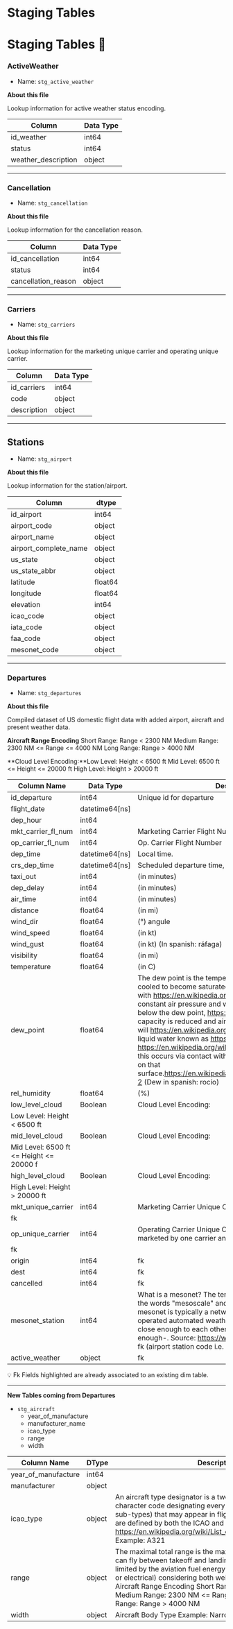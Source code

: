 # Staging Tables

# Staging Tables  🥈

### ActiveWeather

- Name: `stg_active_weather`

**About this file**

Lookup information for active weather status encoding.

| Column | Data Type |
| --- | --- |
| id_weather | int64 |
| status | int64 |
| weather_description | object |

---

### Cancellation

- Name: `stg_cancellation`

**About this file**

Lookup information for the cancellation reason.

| Column | Data Type |
| --- | --- |
| id_cancellation | int64 |
| status | int64 |
| cancellation_reason | object |

---

### Carriers

- Name: `stg_carriers`

**About this file**

Lookup information for the marketing unique carrier and operating unique carrier.

| Column | Data Type |
| --- | --- |
| id_carriers | int64 |
| code | object |
| description | object |

---

## ****************Stations****************

- Name: `stg_airport`

**About this file**

Lookup information for the station/airport.

| Column | dtype |
| --- | --- |
| id_airport | int64 |
| airport_code | object |
| airport_name | object |
| airport_complete_name | object |
| us_state | object |
| us_state_abbr | object |
| latitude | float64 |
| longitude | float64 |
| elevation | int64 |
| icao_code | object |
| iata_code | object |
| faa_code | object |
| mesonet_code | object |

---

### ************************Departures************************

- Name: `stg_departures`

**About this file**

Compiled dataset of US domestic flight data with added airport, aircraft and present weather data.

**Aircraft Range Encoding** Short Range: Range < 2300 NM Medium Range: 2300 NM <= Range <= 4000 NM Long Range: Range > 4000 NM

**Cloud Level Encoding:**Low Level: Height < 6500 ft Mid Level: 6500 ft <= Height <= 20000 ft High Level: Height > 20000 ft

| Column Name | Data Type | Description |
| --- | --- | --- |
| id_departure | int64 | Unique id for departure |
| flight_date | datetime64[ns] |  |
| dep_hour | int64 |  |
| mkt_carrier_fl_num | int64 | Marketing Carrier Flight Number |
| op_carrier_fl_num | int64 | Op. Carrier Flight Number |
| dep_time | datetime64[ns] | Local time. |
| crs_dep_time | datetime64[ns] | Scheduled departure time, local time. |
| taxi_out | int64 | (in minutes) |
| dep_delay | int64 | (in minutes) |
| air_time | int64 | (in minutes) |
| distance | float64 | (in mi) |
| wind_dir | float64 | (°) angule  |
| wind_speed | float64 | (in kt) |
| wind_gust | float64 | (in kt) (In spanish: ráfaga) |
| visibility | float64 | (in mi) |
| temperature | float64 | (in C) |
| dew_point | float64 | The dew point is the temperature to which air must be cooled to become saturated with https://en.wikipedia.org/wiki/Water_vapor, assuming constant air pressure and water content. When cooled below the dew point, https://en.wikipedia.org/wiki/Moisture capacity is reduced and airborne water vapor will https://en.wikipedia.org/wiki/Condensation to form liquid water known as https://en.wikipedia.org/wiki/Dew https://en.wikipedia.org/wiki/Dew_point#cite_note-1 When this occurs via contact with a colder surface, dew will form on that surface.https://en.wikipedia.org/wiki/Dew_point#cite_note-2 (Dew in spanish: rocío) |
| rel_humidity | float64 | (%) |
| low_level_cloud | Boolean | Cloud Level Encoding:
Low Level: Height < 6500 ft  |
| mid_level_cloud | Boolean | Cloud Level Encoding:
Mid Level: 6500 ft <= Height <= 20000 f |
| high_level_cloud | Boolean | Cloud Level Encoding:
High Level: Height > 20000 ft |
| mkt_unique_carrier | int64 | Marketing Carrier Unique Code
fk |
| op_unique_carrier | int64 | Operating Carrier Unique Code. Sometimes a flight can be marketed by one carrier and operated by another. 
fk |
| origin | int64 | fk |
| dest | int64 | fk |
| cancelled | int64 | fk |
| mesonet_station | int64 | What is a mesonet? The term "mesonet" is derived from the words "mesoscale" and "network." In meteorology, a mesonet is typically a network of collectively owned and operated automated weather stations that are installed close enough to each other and report data frequently enough-. Source: https://www.campbellsci.com/mesonets fk (airport station code i.e. JFK) |
| active_weather | object | fk |

<aside>
💡 Fk Fields highlighted are already associated to an existing dim table.

</aside>

---

**New Tables coming from Departures**

- `stg_aircraft`
    - year_of_manufacture
    - manufacturer_name
    - icao_type
    - range
    - width

| Column Name | DType | Description |
| --- | --- | --- |
| year_of_manufacture | int64 |  |
| manufacturer | object |  |
| icao_type | object | An aircraft type designator is a two-, three- or four-character code designating every aircraft type (and some sub-types) that may appear in flight planning. These codes are defined by both the ICAO and the [IATA](https://en.wikipedia.org/wiki/International_Air_Transport_Association) - Source: https://en.wikipedia.org/wiki/List_of_aircraft_type_designators. Example: A321 |
| range | object | The maximal total range is the maximum distance an aircraft can fly between takeoff and landing. Powered aircraft range is limited by the aviation fuel energy storage capacity (chemical or electrical) considering both weight and volume limits. Aircraft Range Encoding Short Range: Range < 2300 NM Medium Range: 2300 NM <= Range <= 4000 NM Long Range: Range > 4000 NM |
| width | object | Aircraft Body Type  Example: Narrow-body. |